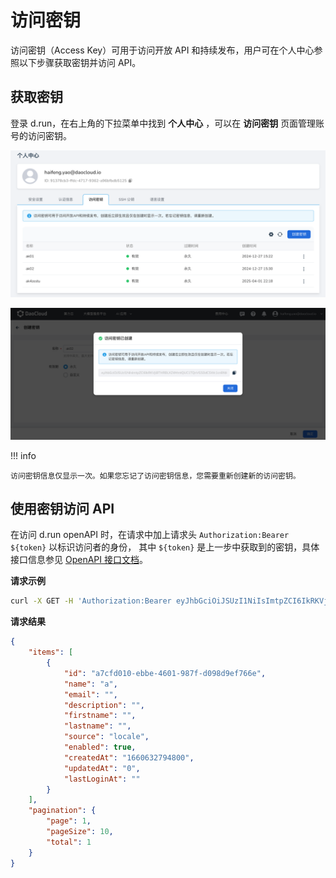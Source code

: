 # 访问密钥

访问密钥（Access Key）可用于访问开放 API 和持续发布，用户可在个人中心参照以下步骤获取密钥并访问 API。

## 获取密钥

登录 d.run，在右上角的下拉菜单中找到 __个人中心__ ，可以在 __访问密钥__ 页面管理账号的访问密钥。

![ak list](./images/ak01.png)

![created a key](./images/ak03.png)

!!! info

    访问密钥信息仅显示一次。如果您忘记了访问密钥信息，您需要重新创建新的访问密钥。

## 使用密钥访问 API

在访问 d.run openAPI 时，在请求中加上请求头 `Authorization:Bearer ${token}` 以标识访问者的身份，
其中 `${token}` 是上一步中获取到的密钥，具体接口信息参见 [OpenAPI 接口文档](https://docs.daocloud.io/openapi/index.html)。

**请求示例**

```bash
curl -X GET -H 'Authorization:Bearer eyJhbGciOiJSUzI1NiIsImtpZCI6IkRKVjlBTHRBLXZ4MmtQUC1TQnVGS0dCSWc1cnBfdkxiQVVqM2U3RVByWnMiLCJ0eXAiOiJKV1QifQ.eyJleHAiOjE2NjE0MTU5NjksImlhdCI6MTY2MDgxMTE2OSwiaXNzIjoiZ2hpcHBvLmlvIiwic3ViIjoiZjdjOGIxZjUtMTc2MS00NjYwLTg2MWQtOWI3MmI0MzJmNGViIiwicHJlZmVycmVkX3VzZXJuYW1lIjoiYWRtaW4iLCJncm91cHMiOltdfQ.RsUcrAYkQQ7C6BxMOrdD3qbBRUt0VVxynIGeq4wyIgye6R8Ma4cjxG5CbU1WyiHKpvIKJDJbeFQHro2euQyVde3ygA672ozkwLTnx3Tu-_mB1BubvWCBsDdUjIhCQfT39rk6EQozMjb-1X1sbLwzkfzKMls-oxkjagI_RFrYlTVPwT3Oaw-qOyulRSw7Dxd7jb0vINPq84vmlQIsI3UuTZSNO5BCgHpubcWwBss-Aon_DmYA-Et_-QtmPBA3k8E2hzDSzc7eqK0I68P25r9rwQ3DeKwD1dbRyndqWORRnz8TLEXSiCFXdZT2oiMrcJtO188Ph4eLGut1-4PzKhwgrQ' https://demo-dev.daocloud.io/apis/ghippo.io/v1alpha1/users?page=1&pageSize=10 -k
```

**请求结果**

```json
{
    "items": [
        {
            "id": "a7cfd010-ebbe-4601-987f-d098d9ef766e",
            "name": "a",
            "email": "",
            "description": "",
            "firstname": "",
            "lastname": "",
            "source": "locale",
            "enabled": true,
            "createdAt": "1660632794800",
            "updatedAt": "0",
            "lastLoginAt": ""
        }
    ],
    "pagination": {
        "page": 1,
        "pageSize": 10,
        "total": 1
    }
}
```
